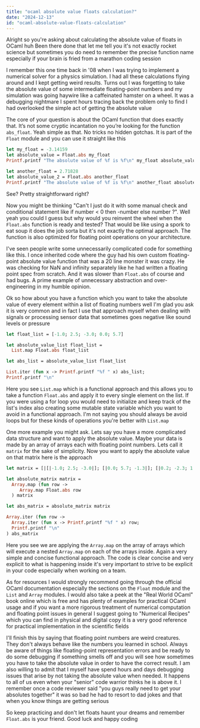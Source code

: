 ```yaml
---
title: "ocaml absolute value floats calculation?"
date: "2024-12-13"
id: "ocaml-absolute-value-floats-calculation"
---
```


Alright so you're asking about calculating the absolute value of floats in OCaml huh Been there done that let me tell you it's not exactly rocket science but sometimes you do need to remember the precise function name especially if your brain is fried from a marathon coding session

I remember this one time back in '08 when I was trying to implement a numerical solver for a physics simulation. I had all these calculations flying around and I kept getting weird results. Turns out I was forgetting to take the absolute value of some intermediate floating-point numbers and my simulation was going haywire like a caffeinated hamster on a wheel. It was a debugging nightmare I spent hours tracing back the problem only to find I had overlooked the simple act of getting the absolute value

The core of your question is about the OCaml function that does exactly that. It’s not some cryptic incantation no you’re looking for the function `abs_float`. Yeah simple as that. No tricks no hidden gotchas. It is part of the `Float` module and you can use it straight like this

```ocaml
let my_float = -3.14159
let absolute_value = Float.abs my_float
Printf.printf "The absolute value of %f is %f\n" my_float absolute_value

let another_float = 2.71828
let absolute_value_2 = Float.abs another_float
Printf.printf "The absolute value of %f is %f\n" another_float absolute_value_2
```

See? Pretty straightforward right?

Now you might be thinking "Can't I just do it with some manual check and conditional statement like if number < 0 then -number else number ?". Well yeah you could I guess but why would you reinvent the wheel when the `Float.abs` function is ready and tested? That would be like using a spork to eat soup it does the job sorta but it's not exactly the optimal approach. The function is also optimized for floating point operations on your architecture.

I've seen people write some unnecessarily complicated code for something like this. I once inherited code where the guy had his own custom floating-point absolute value function that was a 20 line monster it was crazy. He was checking for NaN and infinity separately like he had written a floating point spec from scratch. And it was slower than `Float.abs` of course and had bugs. A prime example of unnecessary abstraction and over-engineering in my humble opinion.

Ok so how about you have a function which you want to take the absolute value of every element within a list of floating numbers well I'm glad you ask it is very common and in fact I use that approach myself when dealing with signals or processing sensor data that sometimes goes negative like sound levels or pressure

```ocaml
let float_list = [-1.0; 2.5; -3.0; 0.0; 5.7]

let absolute_value_list float_list =
  List.map Float.abs float_list

let abs_list = absolute_value_list float_list

List.iter (fun x -> Printf.printf "%f " x) abs_list;
Printf.printf "\n"
```

Here you see `List.map` which is a functional approach and this allows you to take a function `Float.abs` and apply it to every single element on the list. If you were using a for loop you would need to initialize and keep track of the list's index also creating some mutable state variable which you want to avoid in a functional approach. I'm not saying you should always be avoid loops but for these kinds of operations you're better with `List.map`

One more example you might ask. Lets say you have a more complicated data structure and want to apply the absolute value. Maybe your data is made by an array of arrays each with floating point numbers. Lets call it `matrix` for the sake of simplicity. Now you want to apply the absolute value on that matrix here is the approach

```ocaml
let matrix = [|[|-1.0; 2.5; -3.0|]; [|0.0; 5.7; -1.3|]; [|0.2; -2.3; 1.5|]|]

let absolute_matrix matrix =
  Array.map (fun row ->
     Array.map Float.abs row
  ) matrix

let abs_matrix = absolute_matrix matrix

Array.iter (fun row ->
  Array.iter (fun x -> Printf.printf "%f " x) row;
  Printf.printf "\n"
) abs_matrix
```

Here you see we are applying the `Array.map` on the array of arrays which will execute a nested `Array.map` on each of the arrays inside. Again a very simple and concise functional approach. The code is clear concise and very explicit to what is happening inside it's very important to strive to be explicit in your code especially when working on a team.

As for resources I would strongly recommend going through the official OCaml documentation especially the sections on the `Float` module and the `List` and `Array` modules. I would also take a peek at the "Real World OCaml" book online which is free and has plenty of examples for practical OCaml usage and if you want a more rigorous treatment of numerical computation and floating point issues in general I suggest going to "Numerical Recipes" which you can find in physical and digital copy it is a very good reference for practical implementation in the scientific fields

I'll finish this by saying that floating point numbers are weird creatures. They don't always behave like the numbers you learned in school. Always be aware of things like floating-point representation errors and be ready to do some debugging if something smells off and you will see how sometimes you have to take the absolute value in order to have the correct result. I am also willing to admit that I myself have spend hours and days debugging issues that arise by not taking the absolute value when needed. It happens to all of us even when your "senior" code warrior thinks he is above it. I remember once a code reviewer said "you guys really need to get your absolutes together" it was so bad he had to resort to dad jokes and that when you know things are getting serious

So keep practicing and don't let floats haunt your dreams and remember `Float.abs` is your friend. Good luck and happy coding
